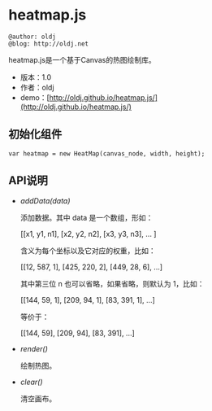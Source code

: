 heatmap.js
==========

    @author: oldj
    @blog: http://oldj.net

heatmap.js是一个基于Canvas的热图绘制库。

 
* 版本：1.0
* 作者：oldj
* demo：[http://oldj.github.io/heatmap.js/](http://oldj.github.io/heatmap.js/)
 
## 初始化组件
 
    var heatmap = new HeatMap(canvas_node, width, height);

## API说明
 
* *addData(data)*
 
    添加数据。其中 data 是一个数组，形如：
 
    [[x1, y1, n1], [x2, y2, n2], [x3, y3, n3], ... ]
 
    含义为每个坐标以及它对应的权重，比如：
 
    [[12, 587, 1], [425, 220, 2], [449, 28, 6], ...]
 
    其中第三位 n 也可以省略，如果省略，则默认为 1，比如：
 
    [[144, 59, 1], [209, 94, 1], [83, 391, 1], ...]
 
    等价于：
 
    [[144, 59], [209, 94], [83, 391], ...]
 
 
* *render()*
 
    绘制热图。
 
* *clear()*
 
    清空画布。
